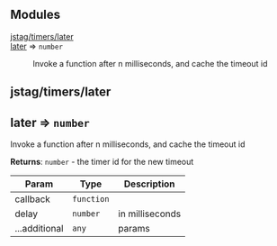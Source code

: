 ## Modules

<dl>
<dt><a href="#module_jstag/timers/later">jstag/timers/later</a></dt>
<dd></dd>
<dt><a href="#module_later">later</a> ⇒ <code>number</code></dt>
<dd><p>Invoke a function after n milliseconds, and cache the timeout id</p>
</dd>
</dl>

<a name="module_jstag/timers/later"></a>

## jstag/timers/later
<a name="module_later"></a>

## later ⇒ <code>number</code>
Invoke a function after n milliseconds, and cache the timeout id

**Returns**: <code>number</code> - the timer id for the new timeout  

| Param | Type | Description |
| --- | --- | --- |
| callback | <code>function</code> |  |
| delay | <code>number</code> | in milliseconds |
| ...additional | <code>any</code> | params |

